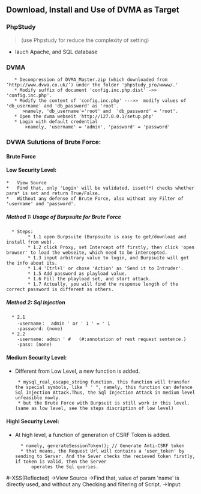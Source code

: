## Download, Install and Use of DVMA as Target <br>

  
### PhpStudy
	
   >(use Phpstudy for reduce the complexity of setting)<br>
   * lauch Apache, and SQL database
    
### DVMA
	
	   * Decompression of DVMA_Master.zip (which downloaded from ‘http://www.dvwa.co.uk/’) under the folder 'phpstudy_pro/wwww/.'
	   * Modify suffix of document 'config.inc.php.dist' ->> 'config.inc.php'.
	   * Modify the content of 'config.inc.php' --->>  modify values of 'db_username' and 'db_password' as 'root'.
	      >namely, 'db_username'='root' and  'db_password' = 'root'.
	   * Open the dvma webseit 'http://127.0.0.1/setup.php'
	   * Login with default credential
	       >namely, 'username' = 'admin', 'password' = 'password'
    
    
### DVWA Sulutions of Brute Force: 
  #### Brute Force 
  #### Low Security Level:
    *   View Source
    *   Find that, only 'Login' will be validated, isset(*) checks whether para* is set and return True/False.
    *   Without any defense of Brute Force, also without any Filter of 'username' and 'password'.
    
##### Method 1: Usage of Burpsuite for Brute Force 
	  * Steps:
		    * 1.1 open Burpsuite (Burpsuite is easy to get/download and install from web).
		    * 1.2 click Proxy, set Intercept off firstly, then click 'open browser' to load the webseite, which need to be intercepted.
		    * 1.3 input arbitrary value to login, and Burpsuite will get the info about its.
		    * 1.4 'Ctrl+l' or chose 'Action' as 'Send it to Intruder'.
		    * 1.5 Add password as playload value.
		    * 1.6 Fill the playload set, and start attack.
		    * 1.7 Actually, you will find the response length of the correct password is different as others.
	    
##### Method 2: Sql Injection
	  * 2.1 
		-username：  admin ' or ' 1 ' = ' 1
		-password: (none)
	  * 2.2 
		-username: admin ' #   (#:annotation of rest request sentence.)
		-pass: (none)
            
#### Medium Security Level:
  * Different from Low Level, a new function is added.
  
	     * mysql_real_escape_string function, this function will transfer the special symbols, like " ' ", namely, this function can defence Sql Injection Attack.Thus, the Sql Injection Attack in medium level unfeasible nowly.
	     * but the Brute Force with Burpsuit is still work in this level.(same as low level, see the steps discription of low level)
            
#### Highl Security Level:
   * At high level, a function of generation of CSRF Token is added. 
   
           * namely, generateSessionToken(); // Generate Anti-CSRF token  
           * that means, the Request Url will contains a 'user_token' by sending to Server. And the Sever checks the recieved token firstly, if token is valid, then the Server
               operates the Sql queries.
               
      
      
           
        
        
    
  #-XSS(Reflected)
      ->View Source
      ->Find that, value of param 'name' is directly used, and without any Checking and filtering of Script.
      ->Input: <script>alert('hello world')</script>
